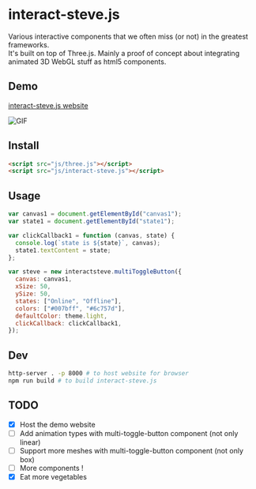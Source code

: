 # interact-steve.js

Various interactive components that we often miss (or not) in the greatest frameworks.  
It's built on top of Three.js. Mainly a proof of concept about integrating animated 3D WebGL stuff as html5 components.

## Demo

[interact-steve.js website](https://tomycesaille.github.io/interact-steve.js/index.html)

![GIF](https://i.imgur.com/fdrgJyd.gifv)

## Install

```html
<script src="js/three.js"></script>
<script src="js/interact-steve.js"></script>
```

## Usage

```javascript
var canvas1 = document.getElementById("canvas1");
var state1 = document.getElementById("state1");

var clickCallback1 = function (canvas, state) {
  console.log(`state is ${state}`, canvas);
  state1.textContent = state;
};

var steve = new interactsteve.multiToggleButton({
  canvas: canvas1,
  xSize: 50,
  ySize: 50,
  states: ["Online", "Offline"],
  colors: ["#007bff", "#6c757d"],
  defaultColor: theme.light,
  clickCallback: clickCallback1,
});
```

## Dev

```bash
http-server . -p 8000 # to host website for browser
npm run build # to build interact-steve.js
```

## TODO

- [x] Host the demo website
- [ ] Add animation types with multi-toggle-button component (not only linear)
- [ ] Support more meshes with multi-toggle-button component (not only box)
- [ ] More components !
- [x] Eat more vegetables
